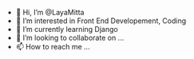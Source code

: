 - 👋 Hi, I’m @LayaMitta
- 👀 I’m interested in Front End Developement, Coding
- 🌱 I’m currently learning Django
- 💞️ I’m looking to collaborate on ...
- 📫 How to reach me ...

<!---
LayaMitta/LayaMitta is a ✨ special ✨ repository because its `README.md` (this file) appears on your GitHub profile.
You can click the Preview link to take a look at your changes.
--->
